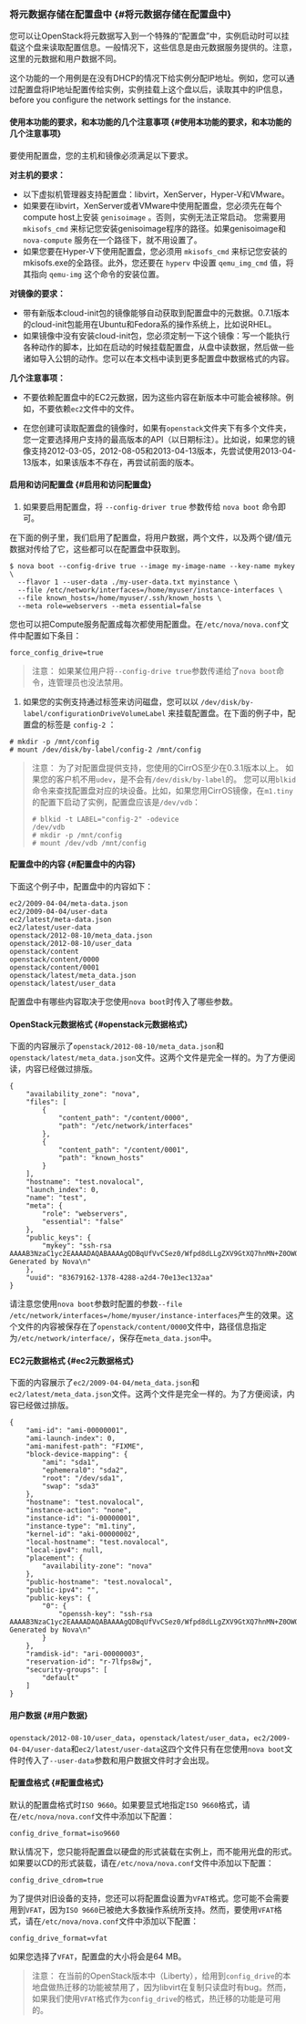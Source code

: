 ### 将元数据存储在配置盘中 {#将元数据存储在配置盘中}

您可以让OpenStack将元数据写入到一个特殊的“配置盘”中，实例启动时可以挂载这个盘来读取配置信息。一般情况下，这些信息是由元数据服务提供的。注意，这里的元数据和用户数据不同。

这个功能的一个用例是在没有DHCP的情况下给实例分配IP地址。例如，您可以通过配置盘将IP地址配置传给实例，实例挂载上这个盘以后，读取其中的IP信息，before you configure the network settings for the instance.

#### 使用本功能的要求，和本功能的几个注意事项 {#使用本功能的要求，和本功能的几个注意事项}

要使用配置盘，您的主机和镜像必须满足以下要求。

**对主机的要求：**

* 以下虚拟机管理器支持配置盘：libvirt，XenServer，Hyper-V和VMware。
* 如果要在libvirt，XenServer或者VMware中使用配置盘，您必须先在每个compute host上安装
  `genisoimage`
  。否则，实例无法正常启动。 您需要用
  `mkisofs_cmd`
  来标记您安装genisoimage程序的路径。如果genisoimage和
  `nova-compute`
  服务在一个路径下，就不用设置了。
* 如果您要在Hyper-V下使用配置盘，您必须用
  `mkisofs_cmd`
  来标记您安装的mkisofs.exe的全路径。此外，您还要在
  `hyperv`
  中设置
  `qemu_img_cmd`
  值，将其指向
  `qemu-img`
  这个命令的安装位置。

**对镜像的要求：**

* 带有新版本cloud-init包的镜像能够自动获取到配置盘中的元数据。0.7.1版本的cloud-init包能用在Ubuntu和Fedora系的操作系统上，比如说RHEL。
* 如果镜像中没有安装cloud-init包，您必须定制一下这个镜像：写一个能执行各种动作的脚本，比如在启动的时候挂载配置盘，从盘中读数据，然后做一些诸如导入公钥的动作。您可以在本文档中读到更多配置盘中数据格式的内容。

**几个注意事项：**

* 不要依赖配置盘中的EC2元数据，因为这些内容在新版本中可能会被移除。例如，不要依赖`ec2`文件中的文件。

* 在您创建可读取配置盘的镜像时，如果有`openstack`文件夹下有多个文件夹，您一定要选择用户支持的最高版本的API（以日期标注）。比如说，如果您的镜像支持2012-03-05，2012-08-05和2013-04-13版本，先尝试使用2013-04-13版本，如果该版本不存在，再尝试前面的版本。

#### 启用和访问配置盘 {#启用和访问配置盘}

1. 如果要启用配置盘，将
   `--config-driver true`
   参数传给
   `nova boot`
   命令即可。

在下面的例子里，我们启用了配置盘，将用户数据，两个文件，以及两个键/值元数据对传给了它，这些都可以在配置盘中获取到。

```
$ nova boot --config-drive true --image my-image-name --key-name mykey \
  --flavor 1 --user-data ./my-user-data.txt myinstance \
  --file /etc/network/interfaces=/home/myuser/instance-interfaces \
  --file known_hosts=/home/myuser/.ssh/known_hosts \
  --meta role=webservers --meta essential=false

```

您也可以把Compute服务配置成每次都使用配置盘。在`/etc/nova/nova.conf`文件中配置如下条目：

```
force_config_drive=true

```

> 注意： 如果某位用户将`--config-drive true`参数传递给了`nova boot`命令，连管理员也没法禁用。

1. 如果您的实例支持通过标签来访问磁盘，您可以以
   `/dev/disk/by-label/configurationDriveVolumeLabel`
   来挂载配置盘。在下面的例子中，配置盘的标签是
   `config-2`
   ：

```
# mkdir -p /mnt/config
# mount /dev/disk/by-label/config-2 /mnt/config

```

> 注意： 为了对配置盘提供支持，您使用的CirrOS至少在0.3.1版本以上。 如果您的客户机不用`udev`，是不会有`/dev/disk/by-label`的。 您可以用`blkid`命令来查找配置盘对应的块设备。比如，如果您用CirrOS镜像，在`m1.tiny`的配置下启动了实例，配置盘应该是`/dev/vdb`：
>
> ```
> # blkid -t LABEL="config-2" -odevice
> /dev/vdb
> # mkdir -p /mnt/config
> # mount /dev/vdb /mnt/config
>
> ```

#### 配置盘中的内容 {#配置盘中的内容}

下面这个例子中，配置盘中的内容如下：

```
ec2/2009-04-04/meta-data.json
ec2/2009-04-04/user-data
ec2/latest/meta-data.json
ec2/latest/user-data
openstack/2012-08-10/meta_data.json
openstack/2012-08-10/user_data
openstack/content
openstack/content/0000
openstack/content/0001
openstack/latest/meta_data.json
openstack/latest/user_data

```

配置盘中有哪些内容取决于您使用`nova boot`时传入了哪些参数。

#### OpenStack元数据格式 {#openstack元数据格式}

下面的内容展示了`openstack/2012-08-10/meta_data.json`和`openstack/latest/meta_data.json`文件。这两个文件是完全一样的。为了方便阅读，内容已经做过排版。

```
{
    "availability_zone": "nova",
    "files": [
        {
            "content_path": "/content/0000",
            "path": "/etc/network/interfaces"
        },
        {
            "content_path": "/content/0001",
            "path": "known_hosts"
        }
    ],
    "hostname": "test.novalocal",
    "launch_index": 0,
    "name": "test",
    "meta": {
        "role": "webservers",
        "essential": "false"
    },
    "public_keys": {
        "mykey": "ssh-rsa AAAAB3NzaC1yc2EAAAADAQABAAAAgQDBqUfVvCSez0/Wfpd8dLLgZXV9GtXQ7hnMN+Z0OWQUyebVEHey1CXuin0uY1cAJMhUq8j98SiW+cU0sU4J3x5l2+xi1bodDm1BtFWVeLIOQINpfV1n8fKjHB+ynPpe1F6tMDvrFGUlJs44t30BrujMXBe8Rq44cCk6wqyjATA3rQ== Generated by Nova\n"
    },
    "uuid": "83679162-1378-4288-a2d4-70e13ec132aa"
}

```

请注意您使用`nova boot`参数时配置的参数`--file /etc/network/interfaces=/home/myuser/instance-interfaces`产生的效果。这个文件的内容被保存在了`openstack/content/0000`文件中，路径信息指定为`/etc/network/interface/`，保存在`meta_data.json`中。

#### EC2元数据格式 {#ec2元数据格式}

下面的内容展示了`ec2/2009-04-04/meta_data.json`和`ec2/latest/meta_data.json`文件。这两个文件是完全一样的。为了方便阅读，内容已经做过排版。

```
{
    "ami-id": "ami-00000001",
    "ami-launch-index": 0,
    "ami-manifest-path": "FIXME",
    "block-device-mapping": {
        "ami": "sda1",
        "ephemeral0": "sda2",
        "root": "/dev/sda1",
        "swap": "sda3"
    },
    "hostname": "test.novalocal",
    "instance-action": "none",
    "instance-id": "i-00000001",
    "instance-type": "m1.tiny",
    "kernel-id": "aki-00000002",
    "local-hostname": "test.novalocal",
    "local-ipv4": null,
    "placement": {
        "availability-zone": "nova"
    },
    "public-hostname": "test.novalocal",
    "public-ipv4": "",
    "public-keys": {
        "0": {
            "openssh-key": "ssh-rsa AAAAB3NzaC1yc2EAAAADAQABAAAAgQDBqUfVvCSez0/Wfpd8dLLgZXV9GtXQ7hnMN+Z0OWQUyebVEHey1CXuin0uY1cAJMhUq8j98SiW+cU0sU4J3x5l2+xi1bodDm1BtFWVeLIOQINpfV1n8fKjHB+ynPpe1F6tMDvrFGUlJs44t30BrujMXBe8Rq44cCk6wqyjATA3rQ== Generated by Nova\n"
        }
    },
    "ramdisk-id": "ari-00000003",
    "reservation-id": "r-7lfps8wj",
    "security-groups": [
        "default"
    ]
}

```

#### 用户数据 {#用户数据}

`openstack/2012-08-10/user_data`，`openstack/latest/user_data`，`ec2/2009-04-04/user-data`和`ec2/latest/user-data`这四个文件只有在您使用`nova boot`文件时传入了`--user-data`参数和用户数据文件时才会出现。

#### 配置盘格式 {#配置盘格式}

默认的配置盘格式时`ISO 9660`。如果要显式地指定`ISO 9660`格式，请在`/etc/nova/nova.conf`文件中添加以下配置：

```
config_drive_format=iso9660

```

默认情况下，您只能将配置盘以硬盘的形式装载在实例上，而不能用光盘的形式。如果要以CD的形式装载，请在`/etc/nova/nova.conf`文件中添加以下配置：

```
config_drive_cdrom=true

```

为了提供对旧设备的支持，您还可以将配置盘设置为`VFAT`格式。您可能不会需要用到`VFAT`，因为`ISO 9660`已被绝大多数操作系统所支持。然而，要使用`VFAT`格式，请在`/etc/nova/nova.conf`文件中添加以下配置：

```
config_drive_format=vfat

```

如果您选择了`VFAT`，配置盘的大小将会是64 MB。

> 注意： 在当前的OpenStack版本中（Liberty），给用到`config_drive`的本地盘做热迁移的功能被禁用了，因为libvirt在复制只读盘时有bug。然而，如果我们使用`VFAT`格式作为`config_drive`的格式，热迁移的功能是可用的。



